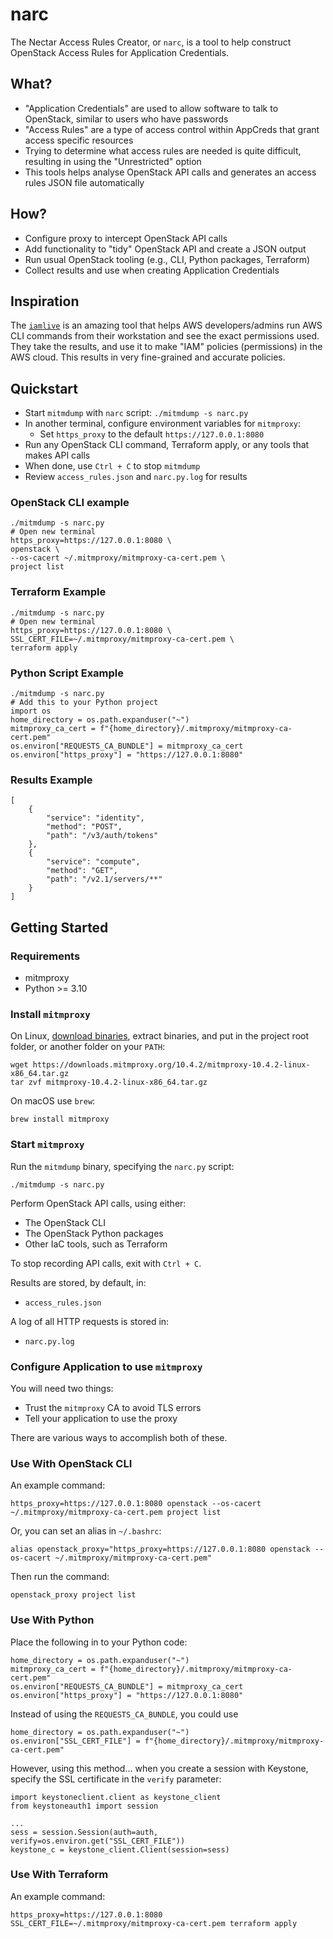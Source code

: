 # narc

The Nectar Access Rules Creator, or `narc`, is a tool to help construct OpenStack Access Rules for Application Credentials.

## What?

- "Application Credentials" are used to allow software to talk to OpenStack, similar to users who have passwords
- "Access Rules" are a type of access control within AppCreds that grant access specific resources
- Trying to determine what access rules are needed is quite difficult, resulting in using the "Unrestricted" option
- This tools helps analyse OpenStack API calls and generates an access rules JSON file automatically

## How?

- Configure proxy to intercept OpenStack API calls
- Add functionality to "tidy" OpenStack API and create a JSON output
- Run usual OpenStack tooling (e.g., CLI, Python packages, Terraform)
- Collect results and use when creating Application Credentials

## Inspiration

The [`iamlive`](https://github.com/iann0036/iamlive) is an amazing tool that helps AWS developers/admins run AWS CLI commands from their workstation and see the exact permissions used. They take the results, and use it to make "IAM" policies (permissions) in the AWS cloud. This results in very fine-grained and accurate policies.

## Quickstart

- Start `mitmdump` with `narc` script: `./mitmdump -s narc.py`
- In another terminal, configure environment variables for `mitmproxy`:
  - Set `https_proxy` to the default `https://127.0.0.1:8080`
- Run any OpenStack CLI command, Terraform apply, or any tools that makes API calls
- When done, use `Ctrl + C` to stop `mitmdump`
- Review `access_rules.json` and `narc.py.log` for results

### OpenStack CLI example

```
./mitmdump -s narc.py
# Open new terminal
https_proxy=https://127.0.0.1:8080 \
openstack \
--os-cacert ~/.mitmproxy/mitmproxy-ca-cert.pem \
project list
```

### Terraform Example

```
./mitmdump -s narc.py
# Open new terminal
https_proxy=https://127.0.0.1:8080 \
SSL_CERT_FILE=~/.mitmproxy/mitmproxy-ca-cert.pem \
terraform apply
```

### Python Script Example

```
./mitmdump -s narc.py
# Add this to your Python project
import os
home_directory = os.path.expanduser("~")
mitmproxy_ca_cert = f"{home_directory}/.mitmproxy/mitmproxy-ca-cert.pem"
os.environ["REQUESTS_CA_BUNDLE"] = mitmproxy_ca_cert
os.environ["https_proxy"] = "https://127.0.0.1:8080"
```

### Results Example

```
[
    {
        "service": "identity",
        "method": "POST",
        "path": "/v3/auth/tokens"
    },
    {
        "service": "compute",
        "method": "GET",
        "path": "/v2.1/servers/**"
    }
]
```

## Getting Started

### Requirements

- mitmproxy
- Python >= 3.10

### Install `mitmproxy`

On Linux, [download binaries](https://mitmproxy.org/), extract binaries, and put in the project root folder, or another folder on your `PATH`:

```
wget https://downloads.mitmproxy.org/10.4.2/mitmproxy-10.4.2-linux-x86_64.tar.gz
tar zvf mitmproxy-10.4.2-linux-x86_64.tar.gz
```

On macOS use `brew`:

```
brew install mitmproxy
```

### Start `mitmproxy`

Run the `mitmdump` binary, specifying the `narc.py` script:

```
./mitmdump -s narc.py
```

Perform OpenStack API calls, using either:

- The OpenStack CLI
- The OpenStack Python packages
- Other IaC tools, such as Terraform

To stop recording API calls, exit with `Ctrl + C`.

Results are stored, by default, in:

- `access_rules.json`

A log of all HTTP requests is stored in:

- `narc.py.log`

### Configure Application to use `mitmproxy`

You will need two things:

- Trust the `mitmproxy` CA to avoid TLS errors
- Tell your application to use the proxy

There are various ways to accomplish both of these.

### Use With OpenStack CLI

An example command:

```
https_proxy=https://127.0.0.1:8080 openstack --os-cacert ~/.mitmproxy/mitmproxy-ca-cert.pem project list
```

Or, you can set an alias in `~/.bashrc`:

```
alias openstack_proxy="https_proxy=https://127.0.0.1:8080 openstack --os-cacert ~/.mitmproxy/mitmproxy-ca-cert.pem"
```

Then run the command:

```
openstack_proxy project list
```

### Use With Python

Place the following in to your Python code:

```
home_directory = os.path.expanduser("~")
mitmproxy_ca_cert = f"{home_directory}/.mitmproxy/mitmproxy-ca-cert.pem"
os.environ["REQUESTS_CA_BUNDLE"] = mitmproxy_ca_cert
os.environ["https_proxy"] = "https://127.0.0.1:8080"
```

Instead of using the `REQUESTS_CA_BUNDLE`, you could use 

```
home_directory = os.path.expanduser("~")
os.environ["SSL_CERT_FILE"] = f"{home_directory}/.mitmproxy/mitmproxy-ca-cert.pem"
```

However, using this method... when you create a session with Keystone, specify the SSL certificate in the `verify` parameter:

```
import keystoneclient.client as keystone_client
from keystoneauth1 import session

...
sess = session.Session(auth=auth, verify=os.environ.get("SSL_CERT_FILE"))
keystone_c = keystone_client.Client(session=sess)
```

### Use With Terraform

An example command:

```
https_proxy=https://127.0.0.1:8080 SSL_CERT_FILE=~/.mitmproxy/mitmproxy-ca-cert.pem terraform apply
```
